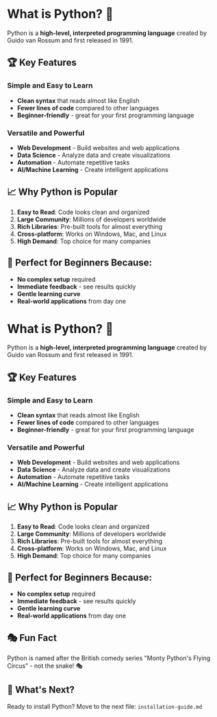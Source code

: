 # What is Python? 🐍

Python is a **high-level, interpreted programming language** created by Guido van Rossum and first released in 1991.

## 🏆 Key Features

### Simple and Easy to Learn
- **Clean syntax** that reads almost like English
- **Fewer lines of code** compared to other languages
- **Beginner-friendly** - great for your first programming language

### Versatile and Powerful
- **Web Development** - Build websites and web applications
- **Data Science** - Analyze data and create visualizations  
- **Automation** - Automate repetitive tasks
- **AI/Machine Learning** - Create intelligent applications

## 📈 Why Python is Popular

1. **Easy to Read**: Code looks clean and organized
2. **Large Community**: Millions of developers worldwide
3. **Rich Libraries**: Pre-built tools for almost everything
4. **Cross-platform**: Works on Windows, Mac, and Linux
5. **High Demand**: Top choice for many companies

## 🎯 Perfect for Beginners Because:

- **No complex setup** required
- **Immediate feedback** - see results quickly
- **Gentle learning curve** 
- **Real-world applications** from day one

# What is Python? 🐍

Python is a **high-level, interpreted programming language** created by Guido van Rossum and first released in 1991.

## 🏆 Key Features

### Simple and Easy to Learn
- **Clean syntax** that reads almost like English
- **Fewer lines of code** compared to other languages
- **Beginner-friendly** - great for your first programming language

### Versatile and Powerful
- **Web Development** - Build websites and web applications
- **Data Science** - Analyze data and create visualizations
- **Automation** - Automate repetitive tasks
- **AI/Machine Learning** - Create intelligent applications

## 📈 Why Python is Popular

1. **Easy to Read**: Code looks clean and organized
2. **Large Community**: Millions of developers worldwide
3. **Rich Libraries**: Pre-built tools for almost everything
4. **Cross-platform**: Works on Windows, Mac, and Linux
5. **High Demand**: Top choice for many companies

## 🌟 Perfect for Beginners Because:

- **No complex setup** required
- **Immediate feedback** - see results quickly
- **Gentle learning curve**
- **Real-world applications** from day one

## 🎭 Fun Fact

Python is named after the British comedy series "Monty Python's Flying Circus" - not the snake! 🎭

## 🔗 What's Next?

Ready to install Python? Move to the next file: `installation-guide.md`
